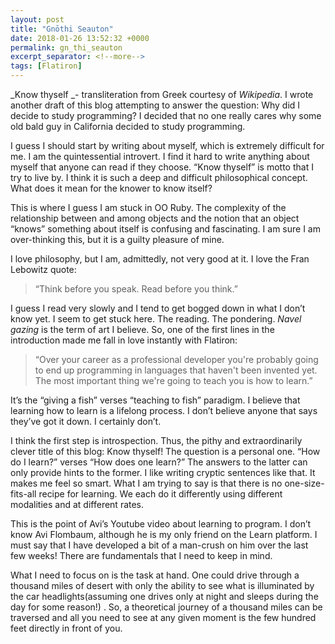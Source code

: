 ```yaml
---
layout: post
title: "Gnōthi Seauton"
date: 2018-01-26 13:52:32 +0000
permalink: gn_thi_seauton
excerpt_separator: <!--more-->
tags: [Flatiron]
---
```


_Know thyself _- transliteration from Greek courtesy of _Wikipedia_. I wrote another draft of this blog attempting to answer the question: Why did I decide to study programming? I decided that no one really cares why some old bald guy in California decided to study programming.

<!--more-->

I guess I should start by writing about myself, which is extremely difficult for me. I am the quintessential introvert. I find it hard to write anything about myself that anyone can read if they choose. “Know thyself” is motto that I try to live by. I think it is such a deep and difficult philosophical concept. What does it mean for the knower to know itself?

This is where I guess I am stuck in OO Ruby. The complexity of the relationship between and among objects and the notion that an object “knows” something about itself is confusing and fascinating. I am sure I am over-thinking this, but it is a guilty pleasure of mine.

I love philosophy, but I am, admittedly, not very good at it. I love the Fran Lebowitz quote:

> “Think before you speak. Read before you think.”

I guess I read very slowly and I tend to get bogged down in what I don’t know yet. I seem to get stuck here. The reading. The pondering. _Navel gazing_ is the term of art I believe. So, one of the first lines in the introduction made me fall in love instantly with Flatiron:

> “Over your career as a professional developer you're probably going to end up programming in languages that haven't been invented yet. The most important thing we're going to teach you is how to learn.”

It’s the “giving a fish” verses “teaching to fish” paradigm. I believe that learning how to learn is a lifelong process. I don’t believe anyone that says they’ve got it down. I certainly don’t.

I think the first step is introspection. Thus, the pithy and extraordinarily clever title of this blog: Know thyself! The question is a personal one. “How do I learn?” verses “How does one learn?” The answers to the latter can only provide hints to the former. I like writing cryptic sentences like that. It makes me feel so smart. What I am trying to say is that there is no one-size-fits-all recipe for learning. We each do it differently using different modalities and at different rates.

This is the point of Avi’s Youtube video about learning to program. I don’t know Avi Flombaum, although he is my only friend on the Learn platform. I must say that I have developed a bit of a man-crush on him over the last few weeks! There are fundamentals that I need to keep in mind.

What I need to focus on is the task at hand. One could drive through a thousand miles of desert with only the ability to see what is illuminated by the car headlights(assuming one drives only at night and sleeps during the day for some reason!) . So, a theoretical journey of a thousand miles can be traversed and all you need to see at any given moment is the few hundred feet directly in front of you.
